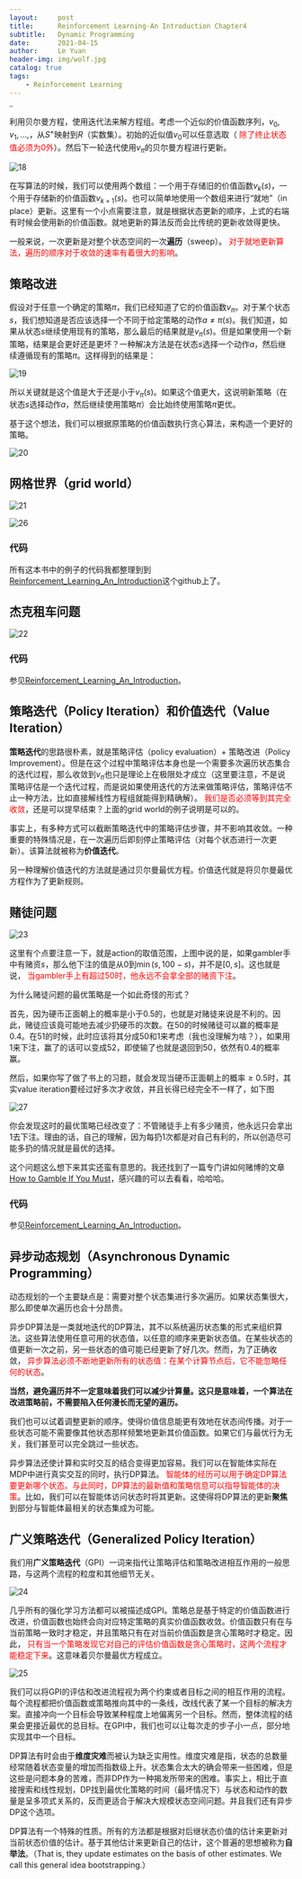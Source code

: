 ```yaml
---
layout:     post
title:      Reinforcement Learning-An Introduction Chapter4
subtitle:   Dynamic Programming
date:       2021-04-15
author:     Le Yuan
header-img: img/wolf.jpg
catalog: true
tags:
    - Reinforcement Learning
---
```


<img src="https://pic.imgdb.cn/item/60fbafce5132923bf857fcd4.jpg" alt="RL" style="zoom:20%;" />

利用贝尔曼方程，使用迭代法来解方程组。考虑一个近似的价值函数序列，$v_0,v_1,\ldots,$，从$S^+$映射到$R$（实数集）。初始的近似值$v_0$可以任意选取（<font color=red> 除了终止状态值必须为0外</font>）。然后下一轮迭代使用$v_{\pi}$的贝尔曼方程进行更新。

![18](https://pic.imgdb.cn/item/60fbb1b45132923bf8601084.png)

在写算法的时候，我们可以使用两个数组：一个用于存储旧的价值函数$v_k(s)$，一个用于存储新的价值函数$v_{k+1}(s)$。也可以简单地使用一个数组来进行“就地”（in place）更新。这里有一个小点需要注意，就是根据状态更新的顺序，上式的右端有时候会使用新的价值函数。就地更新的算法反而会比传统的更新收敛得更快。

一般来说，一次更新是对整个状态空间的一次**遍历**（sweep）。<font color=red> 对于就地更新算法，遍历的顺序对于收敛的速率有着很大的影响</font>。

## 策略改进

假设对于任意一个确定的策略$\pi$，我们已经知道了它的价值函数$v_{\pi}$。对于某个状态$s$，我们想知道是否应该选择一个不同于给定策略的动作$a\neq \pi(s)$。我们知道，如果从状态$s$继续使用现有的策略，那么最后的结果就是$v_{\pi}(s)$。但是如果使用一个新策略，结果是会更好还是更坏？一种解决方法是在状态$s$选择一个动作$a$，然后继续遵循现有的策略$\pi$。这样得到的结果是：

![19](https://pic.imgdb.cn/item/60fbb1b45132923bf860109f.png)

所以关键就是这个值是大于还是小于$v_{\pi}(s)$。如果这个值更大，这说明新策略（在状态$s$选择动作$a$，然后继续使用策略$\pi$）会比始终使用策略$\pi$更优。

基于这个想法，我们可以根据原策略的价值函数执行贪心算法，来构造一个更好的策略。

![20](https://pic.imgdb.cn/item/60fbb1b45132923bf86010b6.png)

## 网格世界（grid world）

![21](https://pic.imgdb.cn/item/60fbb31e5132923bf865ea4d.png)

![26](https://pic.imgdb.cn/item/60fbb4275132923bf86a5aa3.png)

### 代码

所有这本书中的例子的代码我都整理到到[Reinforcement_Learning_An_Introduction](https://github.com/leyuanheart/Reinforcement_Learning_An_Introduction)这个github上了。

## 杰克租车问题

![22](https://pic.imgdb.cn/item/60fbb31e5132923bf865ea60.png)

### 代码

参见[Reinforcement_Learning_An_Introduction](https://github.com/leyuanheart/Reinforcement_Learning_An_Introduction)。

## 策略迭代（Policy Iteration）和价值迭代（Value Iteration）

**策略迭代**的思路很朴素，就是策略评估（policy evaluation）+ 策略改进（Policy Improvement）。但是在这个过程中策略评估本身也是一个需要多次遍历状态集合的迭代过程，那么收敛到$v_{\pi}$也只是理论上在极限处才成立（这里要注意，不是说策略评估是一个迭代过程，而是说如果使用迭代的方法来做策略评估，策略评估不止一种方法，比如直接解线性方程组就能得到精确解）。<font color=red> 我们是否必须等到其完全收敛</font>，还是可以提早结束？上面的grid world的例子说明是可以的。

事实上，有多种方式可以截断策略迭代中的策略评估步骤，并不影响其收敛。一种重要的特殊情况是，在一次遍历后即刻停止策略评估（对每个状态进行一次更新）。该算法就被称为**价值迭代**。

另一种理解价值迭代的方法就是通过贝尔曼最优方程。价值迭代就是将贝尔曼最优方程作为了更新规则。

## 赌徒问题

![23](https://pic.imgdb.cn/item/60fbb31e5132923bf865ea7a.png)

这里有个点要注意一下，就是action的取值范围，上图中说的是，如果gambler手中有赌资$s$，那么他下注的值是从0到$\min(s, 100-s)$，并不是$[0,s]$。这也就是说，<font color=red> 当gambler手上有超过50时，他永远不会拿全部的赌资下注</font>。

为什么赌徒问题的最优策略是一个如此奇怪的形式？

首先，因为硬币正面朝上的概率是小于0.5的，也就是对赌徒来说是不利的。因此，赌徒应该竟可能地去减少扔硬币的次数。在50的时候赌徒可以赢的概率是0.4。在51的时候，此时应该将其分成50和1来考虑（我也没理解为啥？），如果用1来下注，赢了的话可以变成52，即使输了也就是退回到50，依然有0.4的概率赢。

然后，如果你写了做了书上的习题，就会发现当硬币正面朝上的概率$\geq 0.5$时，其实value iteration要经过好多次才收敛，并且长得已经完全不一样了，如下图

![27](https://pic.imgdb.cn/item/60fbb4275132923bf86a5ac4.png)

你会发现这时的最优策略已经改变了：不管赌徒手上有多少赌资，他永远只会拿出1去下注。理由的话，自己的理解，因为每扔1次都是对自己有利的，所以创造尽可能多扔的情况就是最优的选择。

这个问题这么想下来其实还蛮有意思的。我还找到了一篇专门讲如何赌博的文章[How to Gamble If You Must](https://www.maa.org/sites/default/files/pdf/joma/Volume8/Siegrist/RedBlack.pdf)，感兴趣的可以去看看，哈哈哈。

### 代码

参见[Reinforcement_Learning_An_Introduction](https://github.com/leyuanheart/Reinforcement_Learning_An_Introduction)。

## 异步动态规划（Asynchronous Dynamic Programming）

动态规划的一个主要缺点是：需要对整个状态集进行多次遍历。如果状态集很大，那么即使单次遍历也会十分昂贵。

异步DP算法是一类就地迭代的DP算法，其不以系统遍历状态集的形式来组织算法。这些算法使用任意可用的状态值，以任意的顺序来更新状态值。在某些状态的值更新一次之前，另一些状态的值可能已经更新了好几次。然而，为了正确收敛，<font color=red> 异步算法必须不断地更新所有的状态值：在某个计算节点后，它不能忽略任何的状态</font>。

**当然，避免遍历并不一定意味着我们可以减少计算量。这只是意味着，一个算法在改进策略前，不需要陷入任何漫长而无望的遍历。**

我们也可以试着调整更新的顺序。使得价值信息能更有效地在状态间传播。对于一些状态可能不需要像其他状态那样频繁地更新其价值函数。如果它们与最优行为无关，我们甚至可以完全跳过一些状态。

异步算法还使计算和实时交互的结合变得更加容易。我们可以在智能体实际在MDP中进行真实交互的同时，执行DP算法。<font color=red> 智能体的经历可以用于确定DP算法要更新哪个状态。与此同时，DP算法的最新值和策略信息可以指导智能体的决策</font>。比如，我们可以在智能体访问状态时将其更新。这使得将DP算法的更新**聚焦**到部分与智能体最相关的状态集成为可能。

## 广义策略迭代（Generalized Policy Iteration）

我们用**广义策略迭代**（GPI）一词来指代让策略评估和策略改进相互作用的一般思路，与这两个流程的粒度和其他细节无关。

![24](https://pic.imgdb.cn/item/60fbb31e5132923bf865ea90.png)

几乎所有的强化学习方法都可以被描述成GPI。策略总是基于特定的价值函数进行改进，价值函数也始终会向对应特定策略的真实价值函数收敛。价值函数只有在与当前策略一致时才稳定，并且策略只有在对当前价值函数是贪心策略时才稳定。因此，<font color=red> 只有当一个策略发现它对自己的评估价值函数是贪心策略时，这两个流程才能稳定下来</font>。这意味着贝尔曼最优方程成立。

![25](https://pic.imgdb.cn/item/60fbb31e5132923bf865eaa9.png)

我们可以将GPI的评估和改进流程视为两个约束或者目标之间的相互作用的流程。每个流程都把价值函数或策略推向其中的一条线，改线代表了某一个目标的解决方案。直接冲向一个目标会导致某种程度上地偏离另一个目标。然而，整体流程的结果会更接近最优的总目标。在GPI中，我们也可以让每次走的步子小一点，部分地实现其中一个目标。

DP算法有时会由于**维度灾难**而被认为缺乏实用性。维度灾难是指，状态的总数量经常随着状态变量的增加而指数级上升。状态集合太大的确会带来一些困难，但是这些是问题本身的苦难，而非DP作为一种揭发所带来的困难。事实上，相比于直接搜索和线性规划，DP找到最优化策略的时间（最坏情况下）与状态和动作的数量是呈多项式关系的，反而更适合于解决大规模状态空间问题。并且我们还有异步DP这个选项。

DP算法有一个特殊的性质。所有的方法都是根据对后继状态价值的估计来更新对当前状态价值的估计。基于其他估计来更新自己的估计，这个普遍的思想被称为**自举法**。（That is, they update estimates on the basis of other estimates. We call this general idea bootstrapping.）